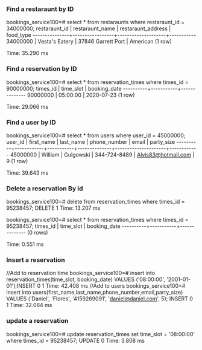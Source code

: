 
### Find a restaraunt by ID


bookings_service100=# select * from restaraunts where restaraunt_id = 34000000;
 restaraunt_id | restaraunt_name | restaraunt_address | food_type
---------------+-----------------+--------------------+-----------
      34000000 | Vesta's Eatery  | 37846 Garrett Port | American
(1 row)

Time: 35.290 ms


### Find a reservation by ID


bookings_service100=# select * from reservation_times where times_id = 90000000;
 times_id | time_slot | booking_date
----------+-----------+--------------
 90000000 | 05:00:00  | 2020-07-23
(1 row)

Time: 29.066 ms

### Find a user by ID

bookings_service100=# select * from users where user_id = 45000000;
 user_id  | first_name | last_name | phone_number |        email        | party_size
----------+------------+-----------+--------------+---------------------+------------
 45000000 | William    | Gulgowski | 344-724-8489 | Alvis83@hotmail.com |          9
(1 row)

Time: 39.643 ms

### Delete a reservation By id

bookings_service100=# delete from reservation_times where times_id = 95238457;
DELETE 1
Time: 13.207 ms

bookings_service100=# select * from reservation_times where times_id = 95238457;
 times_id | time_slot | booking_date
----------+-----------+--------------
(0 rows)

Time: 0.551 ms

### Insert a reservation

//Add to reservation time
bookings_service100=# insert into reservation_times(time_slot, booking_date) VALUES ('08:00:00', '2001-01-01');INSERT 0 1
Time: 42.408 ms
//Add to users
bookings_service100=# insert into users(first_name,last_name,phone_number,email,party_size) VALUES ('Daniel', 'Flores', '4159269091', 'daniel@daniel.com', 5);
INSERT 0 1
Time: 32.064 ms

### update a reservation

bookings_service100=# update reservation_times set time_slot = '08:00:00'  where times_id = 95238457;
UPDATE 0
Time: 3.808 ms